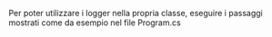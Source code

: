 Per poter utilizzare i logger nella propria classe, eseguire i passaggi mostrati come da esempio nel file Program.cs
